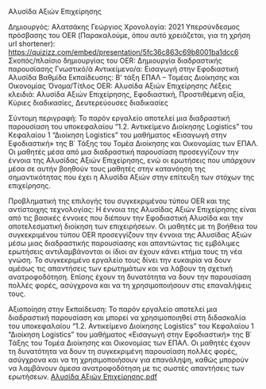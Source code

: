 Αλυσίδα Αξιών Επιχείρησης

Δημιουργός: Αλατσάκης Γεώργιος
Χρονολογία: 2021
Υπερσύνδεσμος πρόσβασης του OER (Παρακαλούμε, όπου αυτό χρειάζεται, για τη χρήση url shortener): https://quizizz.com/embed/presentation/5fc36c863c69b8001ba1dcc6 
Σκοπός/πλαίσιο δημιουργίας του OER: Δημιουργία διαδραστικής παρουσίασης
Γνωστικό/ά Αντικείμενο/α: Εισαγωγή στην Εφοδιαστική Αλυσίδα
Βαθμίδα Εκπαίδευσης: Β’ τάξη ΕΠΑΛ – Τομέας Διοίκησης και Οικονομίας
Όνομα/Τίτλος OER: Αλυσίδα Αξιών Επιχείρησης
Λέξεις κλειδιά: Αλυσίδα Αξιών Επιχείρησης, Εφοδιαστική, Προστιθέμενη αξία, Κύριες διαδικασίες, Δευτερεύουσες διαδικασίες 

Σύντομη περιγραφή:
Το παρόν εργαλείο αποτελεί μια διαδραστική παρουσίαση του υποκεφαλαίου “1.2. Αντικείμενο Διοίκησης Logistics” του Κεφαλαίου 1 “Διοίκηση Logistics” του μαθήματος «Εισαγωγή στην Εφοδιαστική» της Β΄ Τάξης του Τομέα Διοίκησης και Οικονομίας των ΕΠΑΛ. Οι μαθητές μέσα από μια διαδραστική παρουσίαση προσεγγίζουν την έννοια της Αλυσίδας Αξιών Επιχείρησης, ενώ οι ερωτήσεις που υπάρχουν μέσα σε αυτήν βοηθούν τους μαθητές στην κατανόηση της σημαντικότητας που έχει η Αλυσίδα Αξιών στην επίτευξη των στόχων της επιχείρησης.

Προβληματική της επιλογής του συγκεκριμένου τύπου OER και της αντίστοιχης τεχνολογίας: 
Η έννοια της Αλυσίδας Αξιών Επιχείρησης είναι από τις βασικές έννοιες που διέπουν την Εφοδιαστική Αλυσίδα και την αποτελεσματική διοίκηση των επιχειρήσεων. Οι μαθητές με τη βοήθεια του συγκεκριμένου τύπου OER προσεγγίζουν την έννοια της Αλυσίδας Αξιών μέσω μιας διαδραστικής παρουσίασης και απαντώντας τις εμβόλιμες ερωτήσεις αντιλαμβάνονται οι ίδιοι αν έχουν κάνει κτήμα τους τη νέα γνώση. Το συγκεκριμένο εργαλείο τους δίνει την ευκαιρία να δουν αμέσως τις απαντήσεις των ερωτημάτων και να λάβουν τη σχετική ανατροφοδότηση. Επίσης έχουν τη δυνατότητα να δουν την παρουσίαση πολλές φορές, ασύγχρονα και να τη χρησιμοποιήσουν στις επαναλήψεις τους.
 
Αξιοποίηση στην Εκπαίδευση: 
Το παρόν εργαλείο αποτελεί μια διαδραστική παρουσίαση και μπορεί να χρησιμοποιηθεί στη διδασκαλία του υποκεφαλαίου “1.2. Αντικείμενο Διοίκησης Logistics” του Κεφαλαίου 1 “Διοίκηση Logistics” του μαθήματος «Εισαγωγή στην Εφοδιαστική» της Β΄ Τάξης του Τομέα Διοίκησης και Οικονομίας των ΕΠΑΛ. Οι μαθητές έχουν τη δυνατότητα να δουν τη συγκεκριμένη παρουσίαση πολλές φορές, ασύγχρονα και να τη χρησιμοποιήσουν για επανάληψη, καθώς μπορούν να λαμβάνουν άμεσα ανατροφοδότηση με τις σωστές απαντήσεις των ερωτήσεων.
[Αλυσίδα Αξιών Επιχείρησης.pdf](https://github.com/alatsas/2epalreth/files/15459076/default.pdf)
